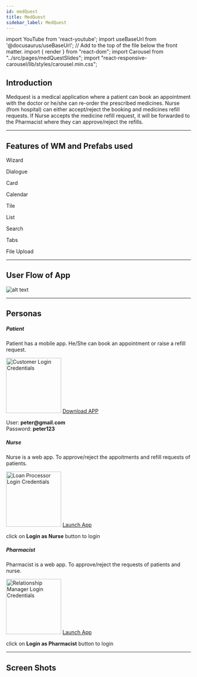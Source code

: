 ```yaml
---
id: medQuest
title: MedQuest
sidebar_label: MedQuest
---
```


import YouTube from 'react-youtube';
import useBaseUrl from '@docusaurus/useBaseUrl'; // Add to the top of the file below the front matter.
import { render } from "react-dom";
import Carousel from "../src/pages/medQuestSlides";
import "react-responsive-carousel/lib/styles/carousel.min.css";


## Introduction

Medquest is a medical application where a patient can book an appointment with the doctor or he/she can re-order the prescribed medicines. Nurse (from hospital) can either accept/reject the booking and medicines refill requests. If Nurse accepts the medicine refill request, it will be forwarded to the Pharmacist where they can approve/reject the refills.

<!-- <YouTube videoId="Fhie1OW8SOY" /> -->

---

## Features of WM and Prefabs used

<!-- 1. **Form wizard**
2. **Dialogue**
3. **Cards**
4. **Calendar**
5. **Tile**
6. **List**
7. **Search**
8. **Tabs**
9. **File Upload** -->

<div className="container  margin-top--lg">
  <div className="row">
    <div className="col col--3 text--center padding--none">
      <span className="fe-icon wizard"></span>
      <p>Wizard</p>
    </div>
    <div className="col col--3 text--center padding--none">
      <span className="fe-icon dialog"></span>
      <p>Dialogue</p>
    </div>
    <div className="col col--3 text--center padding--none">
      <span className="fe-icon card"></span>
      <p>Card</p>
    </div>
    <div className="col col--3 text--center padding--none">
      <span className="fe-icon calendar"></span>
      <p>Calendar</p>
    </div>
    <div className="col col--3 text--center padding--none">
      <span className="fe-icon tile"></span>
      <p>Tile</p>
    </div>
    <div className="col col--3 text--center padding--none">
      <span className="fe-icon list"></span>
      <p>List</p>
    </div>
    <div className="col col--3 text--center padding--none">
      <span className="fe-icon search"></span>
      <p>Search</p>
    </div>
    <div className="col col--3 text--center padding--none">
      <span className="fe-icon tabs"></span>
      <p>Tabs</p>
    </div>
    <div className="col col--3 text--center padding--none">
      <span className="fe-icon file-upload"></span>
      <p>File Upload</p>
    </div>
  </div>
</div>



---

## User Flow of App

![alt text](/img/medQuest/workflow.svg 'User Flow of MedQuest App') 

<!-- 
The user flow starts with a patient registering with the app. By logging into the app, the patient will be able to 

1. **See his/her’s profile details**
2. **Book an appointment with the doctor**
3. **Raise a request to refill the prescribed medicines.**

##### Book Appointment flow : 
Patients will be provided with a list of medical departments from which he/she can search and choose according to the problem. After that, they have to give the details of symptoms and choose a date for the appointment. Depending upon date, available time slots will be shown and patients should select one from them. With this an appointment request is created and sent to the Nurse.

##### Refill request flow : 
Patient will be shown with the list of his/her’s prescribed medicines from which he/she can re-order the medicines. With this a refill request will be raised to the Nurse.

A patient can also see the history of appointments and refill requests.

Nurse will now be provided with the list of appointments and medicines requests for the current day. By clicking on the patient card, it will redirect to the page where the Nurse can cancel/approve an appointment or refill request. Separate tabs will be provided to view cancelled and approved requests.When a Nurse approves medicine refill requests, it will be sent to Pharmacist. 

Now Pharmacists can either approve or reject the request. Separate tabs are provided to view the approved and rejected requests.

For each of the above actions done, a push notification will be sent to the registered mobile number of the patient about the status of the requests. -->



---

## Personas

<!-- 1. Patient has a mobile app. He/She can book an appointment or raise a refill request. 
  - User: peter@gmail.com
  - Password: peter123
  - APK url: https://drive.google.com/file/d/1hZKbTjZdjEK4SnRgjpkVeolyWZHtqaSP/view

2. Nurse and Pharmacist has a web app. They can either approve/reject the requests.
  - Nurse can login by clicking on the ‘Login as Nurse’ button
  - Pharmacist can login by clicking on the ‘Login as Pharmacist’ button.
  - Deployed URL : http://pk6b8wcp6vj9.cloud.wavemakeronline.com/Medical/ -->

<section>
  <div className="container">
    <div className="row">
      <div className="col card text--center margin--sm padding--none">
        <div className="">
          <h5 className="card__header margin-bottom--none padding-horiz--none">
            Patient
          </h5>
          <div className="card__body">
            <p>Patient has a mobile app. He/She can book an appointment or raise a refill request.</p>
            <img alt="Customer Login Credentials" src={useBaseUrl('img/medQuest/patient.png')} height="150px"/>
            <a href={useBaseUrl('img/medQuest/medQuest.apk')} download className="button button--primary button--outline margin-bottom--sm">Download APP</a>
            <p>User: <b>peter@gmail.com</b> <br/> Password: <b>peter123</b></p>
          </div>
        </div>
      </div>
      <div className="col card text--center margin--sm padding--none">
        <div className="">
          <h5 className="card__header margin-bottom--none padding-horiz--none">
            Nurse
          </h5>
          <div className="card__body">
            <p>Nurse is a web app. To approve/reject the appoitments and refill requests of patients.</p>
            <img alt="Loan Processor Login Credentials" src={useBaseUrl('img/medQuest/nurse.png')} height="150px"/>
            <a href="http://pk6b8wcp6vj9.cloud.wavemakeronline.com/Medical/" target="_blank" className="button button--primary button--outline margin-bottom--sm">Launch App</a>
            <p>click on <b>Login as Nurse</b> button to login</p>
          </div>
        </div>
      </div>
      <div className="col card text--center margin--sm padding--none">
        <div className="">
          <h5 className="card__header margin-bottom--none padding-horiz--none">
            Pharmacist
          </h5>
          <div className="card__body">
          <p>Pharmacist is a web app. To approve/reject the requests of patients and nurse.</p>
          <img alt="Relationship Manager Login Credentials" src={useBaseUrl('img/medQuest/pharmacist.png')} height="150px"/>
            <a href="http://pk6b8wcp6vj9.cloud.wavemakeronline.com/Medical/" target="_blank" className="button button--primary button--outline margin-bottom--sm">Launch App</a>
            <p>click on <b>Login as Pharmacist</b> button to login</p>
          </div>
        </div>
      </div>
    </div>
  </div>
</section>

---

## Screen Shots

<Carousel />

<!-- ![alt text](/img/medQuest/web_screen1.png 'MedQuest Web') -->

